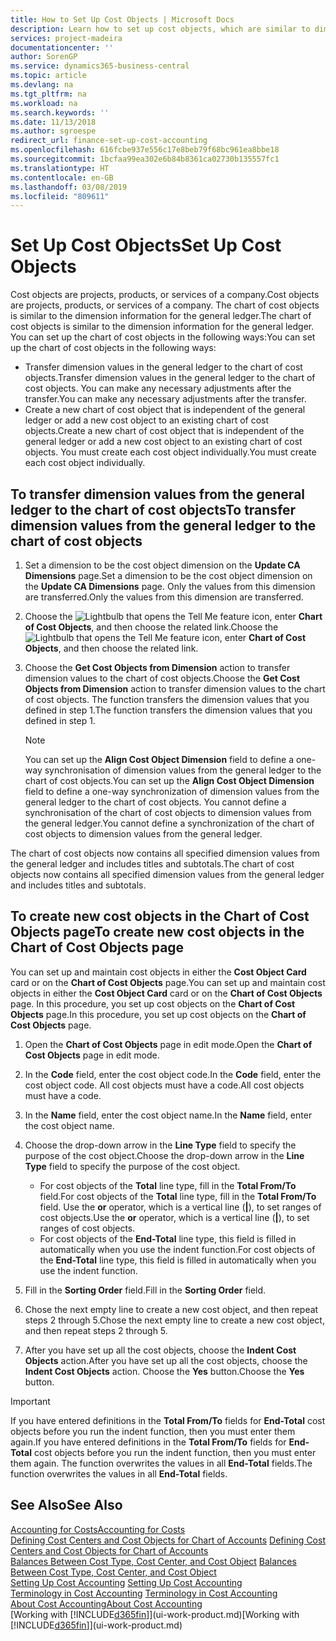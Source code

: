 ```yaml
---
title: How to Set Up Cost Objects | Microsoft Docs
description: Learn how to set up cost objects, which are similar to dimensions for the general ledger.
services: project-madeira
documentationcenter: ''
author: SorenGP
ms.service: dynamics365-business-central
ms.topic: article
ms.devlang: na
ms.tgt_pltfrm: na
ms.workload: na
ms.search.keywords: ''
ms.date: 11/13/2018
ms.author: sgroespe
redirect_url: finance-set-up-cost-accounting
ms.openlocfilehash: 616fcbe937e556c17e8beb79f68bc961ea8bbe18
ms.sourcegitcommit: 1bcfaa99ea302e6b84b8361ca02730b135557fc1
ms.translationtype: HT
ms.contentlocale: en-GB
ms.lasthandoff: 03/08/2019
ms.locfileid: "809611"
---
```

# <a name="set-up-cost-objects"></a><span data-ttu-id="09735-103">Set Up Cost Objects</span><span class="sxs-lookup"><span data-stu-id="09735-103">Set Up Cost Objects</span></span>
<span data-ttu-id="09735-104">Cost objects are projects, products, or services of a company.</span><span class="sxs-lookup"><span data-stu-id="09735-104">Cost objects are projects, products, or services of a company.</span></span> <span data-ttu-id="09735-105">The chart of cost objects is similar to the dimension information for the general ledger.</span><span class="sxs-lookup"><span data-stu-id="09735-105">The chart of cost objects is similar to the dimension information for the general ledger.</span></span> <span data-ttu-id="09735-106">You can set up the chart of cost objects in the following ways:</span><span class="sxs-lookup"><span data-stu-id="09735-106">You can set up the chart of cost objects in the following ways:</span></span>  

* <span data-ttu-id="09735-107">Transfer dimension values in the general ledger to the chart of cost objects.</span><span class="sxs-lookup"><span data-stu-id="09735-107">Transfer dimension values in the general ledger to the chart of cost objects.</span></span> <span data-ttu-id="09735-108">You can make any necessary adjustments after the transfer.</span><span class="sxs-lookup"><span data-stu-id="09735-108">You can make any necessary adjustments after the transfer.</span></span>  
* <span data-ttu-id="09735-109">Create a new chart of cost object that is independent of the general ledger or add a new cost object to an existing chart of cost objects.</span><span class="sxs-lookup"><span data-stu-id="09735-109">Create a new chart of cost object that is independent of the general ledger or add a new cost object to an existing chart of cost objects.</span></span> <span data-ttu-id="09735-110">You must create each cost object individually.</span><span class="sxs-lookup"><span data-stu-id="09735-110">You must create each cost object individually.</span></span>  

## <a name="to-transfer-dimension-values-from-the-general-ledger-to-the-chart-of-cost-objects"></a><span data-ttu-id="09735-111">To transfer dimension values from the general ledger to the chart of cost objects</span><span class="sxs-lookup"><span data-stu-id="09735-111">To transfer dimension values from the general ledger to the chart of cost objects</span></span>  
1.  <span data-ttu-id="09735-112">Set a dimension to be the cost object dimension on the **Update CA Dimensions** page.</span><span class="sxs-lookup"><span data-stu-id="09735-112">Set a dimension to be the cost object dimension on the **Update CA Dimensions** page.</span></span> <span data-ttu-id="09735-113">Only the values from this dimension are transferred.</span><span class="sxs-lookup"><span data-stu-id="09735-113">Only the values from this dimension are transferred.</span></span>  
2.  <span data-ttu-id="09735-114">Choose the ![Lightbulb that opens the Tell Me feature](media/ui-search/search_small.png "Tell me what you want to do") icon, enter **Chart of Cost Objects**, and then choose the related link.</span><span class="sxs-lookup"><span data-stu-id="09735-114">Choose the ![Lightbulb that opens the Tell Me feature](media/ui-search/search_small.png "Tell me what you want to do") icon, enter **Chart of Cost Objects**, and then choose the related link.</span></span>  
3.  <span data-ttu-id="09735-115">Choose the **Get Cost Objects from Dimension** action to transfer dimension values to the chart of cost objects.</span><span class="sxs-lookup"><span data-stu-id="09735-115">Choose the **Get Cost Objects from Dimension** action to transfer dimension values to the chart of cost objects.</span></span> <span data-ttu-id="09735-116">The function transfers the dimension values that you defined in step 1.</span><span class="sxs-lookup"><span data-stu-id="09735-116">The function transfers the dimension values that you defined in step 1.</span></span>  

    > [!NOTE]  
    >  <span data-ttu-id="09735-117">You can set up the **Align Cost Object Dimension**  field to define a one-way synchronisation of dimension values from the general ledger to the chart of cost objects.</span><span class="sxs-lookup"><span data-stu-id="09735-117">You can set up the **Align Cost Object Dimension**  field to define a one-way synchronization of dimension values from the general ledger to the chart of cost objects.</span></span> <span data-ttu-id="09735-118">You cannot define a synchronisation of the chart of cost objects to dimension values from the general ledger.</span><span class="sxs-lookup"><span data-stu-id="09735-118">You cannot define a synchronization of the chart of cost objects to dimension values from the general ledger.</span></span>  

<span data-ttu-id="09735-119">The chart of cost objects now contains all specified dimension values from the general ledger and includes titles and subtotals.</span><span class="sxs-lookup"><span data-stu-id="09735-119">The chart of cost objects now contains all specified dimension values from the general ledger and includes titles and subtotals.</span></span>  

## <a name="to-create-new-cost-objects-in-the-chart-of-cost-objects-page"></a><span data-ttu-id="09735-120">To create new cost objects in the Chart of Cost Objects page</span><span class="sxs-lookup"><span data-stu-id="09735-120">To create new cost objects in the Chart of Cost Objects page</span></span>  
<span data-ttu-id="09735-121">You can set up and maintain cost objects in either the **Cost Object Card** card or on the **Chart of Cost Objects** page.</span><span class="sxs-lookup"><span data-stu-id="09735-121">You can set up and maintain cost objects in either the **Cost Object Card** card or on the **Chart of Cost Objects** page.</span></span> <span data-ttu-id="09735-122">In this procedure, you set up cost objects on the **Chart of Cost Objects** page.</span><span class="sxs-lookup"><span data-stu-id="09735-122">In this procedure, you set up cost objects on the **Chart of Cost Objects** page.</span></span>  

1.  <span data-ttu-id="09735-123">Open the **Chart of Cost Objects** page in edit mode.</span><span class="sxs-lookup"><span data-stu-id="09735-123">Open the **Chart of Cost Objects** page in edit mode.</span></span>  
2.  <span data-ttu-id="09735-124">In the **Code** field, enter the cost object code.</span><span class="sxs-lookup"><span data-stu-id="09735-124">In the **Code** field, enter the cost object code.</span></span> <span data-ttu-id="09735-125">All cost objects must have a code.</span><span class="sxs-lookup"><span data-stu-id="09735-125">All cost objects must have a code.</span></span>  
3.  <span data-ttu-id="09735-126">In the **Name** field, enter the cost object name.</span><span class="sxs-lookup"><span data-stu-id="09735-126">In the **Name** field, enter the cost object name.</span></span>  
4.  <span data-ttu-id="09735-127">Choose the drop-down arrow in the **Line Type** field to specify the purpose of the cost object.</span><span class="sxs-lookup"><span data-stu-id="09735-127">Choose the drop-down arrow in the **Line Type** field to specify the purpose of the cost object.</span></span>  

    * <span data-ttu-id="09735-128">For cost objects of the **Total** line type, fill in the **Total From/To** field.</span><span class="sxs-lookup"><span data-stu-id="09735-128">For cost objects of the **Total** line type, fill in the **Total From/To** field.</span></span> <span data-ttu-id="09735-129">Use the **or** operator, which is a vertical line (**&#124;**), to set ranges of cost objects.</span><span class="sxs-lookup"><span data-stu-id="09735-129">Use the **or** operator, which is a vertical line (**&#124;**), to set ranges of cost objects.</span></span>  
    * <span data-ttu-id="09735-130">For cost objects of the **End-Total** line type, this field is filled in automatically when you use  the indent function.</span><span class="sxs-lookup"><span data-stu-id="09735-130">For cost objects of the **End-Total** line type, this field is filled in automatically when you use  the indent function.</span></span>  
5.  <span data-ttu-id="09735-131">Fill in the **Sorting Order** field.</span><span class="sxs-lookup"><span data-stu-id="09735-131">Fill in the **Sorting Order** field.</span></span>  
6.  <span data-ttu-id="09735-132">Chose the next empty line to create a new cost object, and then repeat steps 2 through 5.</span><span class="sxs-lookup"><span data-stu-id="09735-132">Chose the next empty line to create a new cost object, and then repeat steps 2 through 5.</span></span>  
7.  <span data-ttu-id="09735-133">After you have set up all the cost objects, choose the **Indent Cost Objects** action.</span><span class="sxs-lookup"><span data-stu-id="09735-133">After you have set up all the cost objects, choose the **Indent Cost Objects** action.</span></span> <span data-ttu-id="09735-134">Choose the **Yes** button.</span><span class="sxs-lookup"><span data-stu-id="09735-134">Choose the **Yes** button.</span></span>  

> [!IMPORTANT]  
>  <span data-ttu-id="09735-135">If you have entered definitions in the **Total From/To** fields for **End-Total** cost objects before you run the indent function, then you must enter them again.</span><span class="sxs-lookup"><span data-stu-id="09735-135">If you have entered definitions in the **Total From/To** fields for **End-Total** cost objects before you run the indent function, then you must enter them again.</span></span> <span data-ttu-id="09735-136">The function overwrites the values in all **End-Total** fields.</span><span class="sxs-lookup"><span data-stu-id="09735-136">The function overwrites the values in all **End-Total** fields.</span></span>  

## <a name="see-also"></a><span data-ttu-id="09735-137">See Also</span><span class="sxs-lookup"><span data-stu-id="09735-137">See Also</span></span>  
[<span data-ttu-id="09735-138">Accounting for Costs</span><span class="sxs-lookup"><span data-stu-id="09735-138">Accounting for Costs</span></span>](finance-manage-cost-accounting.md)  
<span data-ttu-id="09735-139">[Defining Cost Centers and Cost Objects for Chart of Accounts](finance-defining-cost-centers-and-cost-objects-for-chart-of-accounts.md) </span><span class="sxs-lookup"><span data-stu-id="09735-139">[Defining Cost Centers and Cost Objects for Chart of Accounts](finance-defining-cost-centers-and-cost-objects-for-chart-of-accounts.md) </span></span>  
<span data-ttu-id="09735-140">[Balances Between Cost Type, Cost Center, and Cost Object](finance-balances-between-cost-type-cost-center-and-cost-object.md) </span><span class="sxs-lookup"><span data-stu-id="09735-140">[Balances Between Cost Type, Cost Center, and Cost Object](finance-balances-between-cost-type-cost-center-and-cost-object.md) </span></span>  
<span data-ttu-id="09735-141">[Setting Up Cost Accounting](finance-set-up-cost-accounting.md) </span><span class="sxs-lookup"><span data-stu-id="09735-141">[Setting Up Cost Accounting](finance-set-up-cost-accounting.md) </span></span>  
<span data-ttu-id="09735-142">[Terminology in Cost Accounting](finance-terminology-in-cost-accounting.md) </span><span class="sxs-lookup"><span data-stu-id="09735-142">[Terminology in Cost Accounting](finance-terminology-in-cost-accounting.md) </span></span>  
[<span data-ttu-id="09735-143">About Cost Accounting</span><span class="sxs-lookup"><span data-stu-id="09735-143">About Cost Accounting</span></span>](finance-about-cost-accounting.md)  
<span data-ttu-id="09735-144">[Working with [!INCLUDE[d365fin](includes/d365fin_md.md)]](ui-work-product.md)</span><span class="sxs-lookup"><span data-stu-id="09735-144">[Working with [!INCLUDE[d365fin](includes/d365fin_md.md)]](ui-work-product.md)</span></span>
